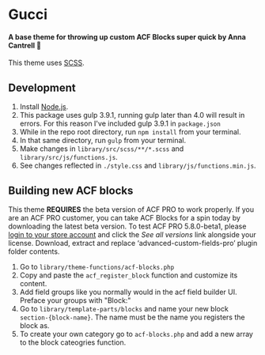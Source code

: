 # Gucci
#### A base theme for throwing up custom ACF Blocks super quick by Anna Cantrell 🌈
This theme uses [SCSS](https://sass-lang.com/).

## Development

1. Install [Node.js](https://nodejs.org/en/).
2. This package uses gulp 3.9.1, running gulp later than 4.0 will result in errors. For this reason I've included gulp 3.9.1 in `package.json`
3. While in the repo root directory, run `npm install` from your terminal.
4. In that same directory, run `gulp` from your terminal.
6. Make changes in `library/src/scss/**/*.scss` and `library/src/js/functions.js`.
7. See changes reflected in `./style.css` and `library/js/functions.min.js`.

## Building new ACF blocks
This theme **REQUIRES** the beta version of ACF PRO to work properly.
If you are an ACF PRO customer, you can take ACF Blocks for a spin today by downloading the latest beta version.
To test ACF PRO 5.8.0-beta1, please [login to your store account](https://www.advancedcustomfields.com/my-account)
and click the *See all versions* link alongside your license. Download, extract and replace ‘advanced-custom-fields-pro’ plugin folder contents.

1. Go to `library/theme-functions/acf-blocks.php`
2. Copy and paste the `acf_register_block` function and customize its content.
3. Add field groups like you normally would in the acf field builder UI. Preface your groups with "Block:"
4. Go to `library/template-parts/blocks` and name your new block `section-{block-name}`. The name must be the name you registers the block as.
5. To create your own category go to `acf-blocks.php` and add a new array to the block cateogries function.
